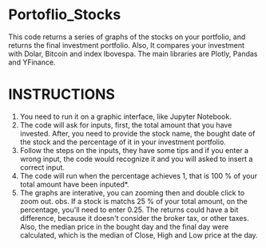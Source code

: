 # Portoflio_Stocks

This code returns a series of graphs of the stocks on your portfolio, and returns the final investment portfolio. Also, It compares your investment with Dolar, Bitcoin and index Ibovespa.
The main libraries are Plotly, Pandas and YFinance.

# INSTRUCTIONS
1. You need to run it on a graphic interface, like Jupyter Notebook.
2. The code will ask for inputs, first, the total amount that you have invested. After, you need to provide the stock name, the bought date of the stock and the percentage of it in your investment portfolio.
3. Follow the steps on the inputs, they have some tips and if you enter a wrong input, the code would recognize it and you will asked to insert a correct input.
4. The code will run when the percentage achieves 1, that is 100 % of your total amount have been inputed*.
5. The graphs are interative, you can zooming then and double click to zoom out.
obs. If a stock is matchs 25 % of your total amount, on the percentage, you'll need to enter 0.25.
The returns could have a bit difference, because it doesn't consider the broker tax, or other taxes. Also, the median price in the bought day and the final day were calculated, which is the median of Close, High and Low price at the day.

